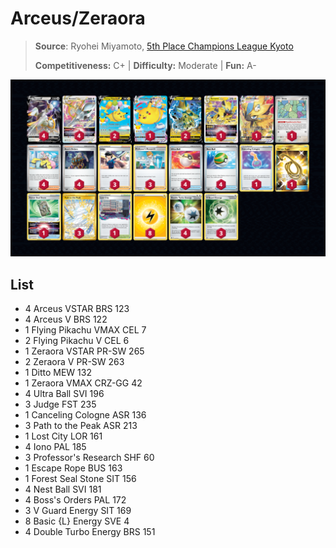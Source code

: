# Arceus/Zeraora

> **Source**: Ryohei Miyamoto, [5th Place Champions League Kyoto](https://limitlesstcg.com/decks/list/9622)
> 
> **Competitiveness:** C+ | **Difficulty:** Moderate | **Fun:** A-

![decklist](../../!Images/Standard/8BST-PAR/Arceus-Zeraora.png)

## List
* 4 Arceus VSTAR BRS 123
* 4 Arceus V BRS 122
* 1 Flying Pikachu VMAX CEL 7
* 2 Flying Pikachu V CEL 6
* 1 Zeraora VSTAR PR-SW 265
* 2 Zeraora V PR-SW 263
* 1 Ditto MEW 132
* 1 Zeraora VMAX CRZ-GG 42
* 4 Ultra Ball SVI 196
* 3 Judge FST 235
* 1 Canceling Cologne ASR 136
* 3 Path to the Peak ASR 213
* 1 Lost City LOR 161
* 4 Iono PAL 185
* 3 Professor's Research SHF 60
* 1 Escape Rope BUS 163
* 1 Forest Seal Stone SIT 156
* 4 Nest Ball SVI 181
* 4 Boss's Orders PAL 172
* 3 V Guard Energy SIT 169
* 8 Basic {L} Energy SVE 4
* 4 Double Turbo Energy BRS 151
